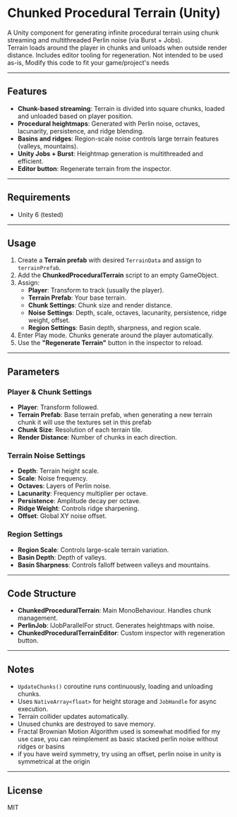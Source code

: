 # Chunked Procedural Terrain (Unity)

A Unity component for generating infinite procedural terrain using chunk streaming and multithreaded Perlin noise (via Burst + Jobs).  
Terrain loads around the player in chunks and unloads when outside render distance. Includes editor tooling for regeneration. 
Not intended to be used as-is, Modify this code to fit your game/project's needs

---

## Features
- **Chunk-based streaming**: Terrain is divided into square chunks, loaded and unloaded based on player position.
- **Procedural heightmaps**: Generated with Perlin noise, octaves, lacunarity, persistence, and ridge blending.
- **Basins and ridges**: Region-scale noise controls large terrain features (valleys, mountains).
- **Unity Jobs + Burst**: Heightmap generation is multithreaded and efficient.
- **Editor button**: Regenerate terrain from the inspector.

---

## Requirements
- Unity 6 (tested)
---

## Usage
1. Create a **Terrain prefab** with desired `TerrainData` and assign to `terrainPrefab`.
2. Add the **ChunkedProceduralTerrain** script to an empty GameObject.
3. Assign:
   - **Player**: Transform to track (usually the player).
   - **Terrain Prefab**: Your base terrain.
   - **Chunk Settings**: Chunk size and render distance.
   - **Noise Settings**: Depth, scale, octaves, lacunarity, persistence, ridge weight, offset.
   - **Region Settings**: Basin depth, sharpness, and region scale.
4. Enter Play mode. Chunks generate around the player automatically.
5. Use the **"Regenerate Terrain"** button in the inspector to reload.

---

## Parameters

### Player & Chunk Settings
- **Player**: Transform followed.
- **Terrain Prefab**: Base terrain prefab, when generating a new terrain chunk it will use the textures set in this prefab 
- **Chunk Size**: Resolution of each terrain tile.
- **Render Distance**: Number of chunks in each direction.

### Terrain Noise Settings
- **Depth**: Terrain height scale.
- **Scale**: Noise frequency.
- **Octaves**: Layers of Perlin noise.
- **Lacunarity**: Frequency multiplier per octave.
- **Persistence**: Amplitude decay per octave.
- **Ridge Weight**: Controls ridge sharpening.
- **Offset**: Global XY noise offset.

### Region Settings
- **Region Scale**: Controls large-scale terrain variation.
- **Basin Depth**: Depth of valleys.
- **Basin Sharpness**: Controls falloff between valleys and mountains.

---

## Code Structure
- **ChunkedProceduralTerrain**: Main MonoBehaviour. Handles chunk management.
- **PerlinJob**: IJobParallelFor struct. Generates heightmaps with noise.
- **ChunkedProceduralTerrainEditor**: Custom inspector with regeneration button.

---

## Notes
- `UpdateChunks()` coroutine runs continuously, loading and unloading chunks.
- Uses `NativeArray<float>` for height storage and `JobHandle` for async execution.
- Terrain collider updates automatically.
- Unused chunks are destroyed to save memory.
- Fractal Brownian Motion Algorithm used is somewhat modified for my use case, you can reimplement as
  basic stacked perlin noise without ridges or basins
- if you have weird symmetry, try using an offset, perlin noise in unity is symmetrical at the origin
---

## License
MIT

